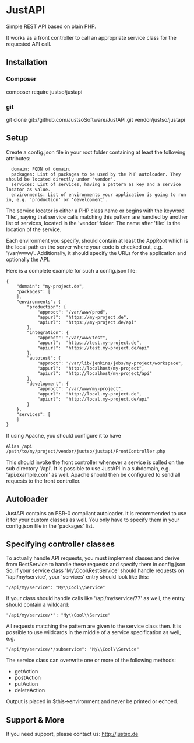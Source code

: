 # JustAPI

Simple REST API based on plain PHP.

It works as a front controller to call an appropriate service class for the requested API call.

## Installation

### Composer
  composer require justso/justapi

### git
  git clone git://github.com/JustsoSoftware/JustAPI.git vendor/justso/justapi
  
## Setup

Create a config.json file in your root folder containing at least the following attributes:

```
  domain: FQDN of domain.
  packages: List of packages to be used by the PHP autoloader. They should be located directly under 'vendor'.
  services: List of services, having a pattern as key and a service locator as value.
  environments: List of environments your application is going to run in, e.g. 'production' or 'development'.
```

The service locator is either a PHP class name or begins with the keyword 'file:', saying that service calls matching this pattern are handled by another list of services, located in the 'vendor' folder.
The name after 'file:' is the location of the service.

Each environment you specify, should contain at least the AppRoot which is the local path on the server where your code is checked out, e.g. '/var/www/'. Additionally, it should specify the URLs for the application and optionally the API.

Here is a complete example for such a config.json file:

```
{
    "domain": "my-project.de",
    "packages": [
    ],
    "environments": {
        "production": {
            "approot": "/var/www/prod",
            "appurl":  "https://my-project.de",
            "apiurl":  "https://my-project.de/api"
        },
        "integration": {
            "approot": "/var/www/test",
            "appurl":  "https://test.my-project.de",
            "apiurl":  "https://test.my-project.de/api"
        },
        "autotest": {
            "approot": "/var/lib/jenkins/jobs/my-project/workspace",
            "appurl":  "http://localhost/my-project",
            "apiurl":  "http://localhost/my-project/api"
        },
        "development": {
            "approot": "/var/www/my-project",
            "appurl":  "http://local.my-project.de",
            "apiurl":  "http://local.my-project.de/api"
        }
    },
    "services": [
    ]
}
```

If using Apache, you should configure it to have

```
Alias /api /path/to/my/project/vendor/justso/justapi/FrontController.php
```

This should invoke the front controller whenever a service is called on the sub directory '/api'.
It is possible to use JustAPI in a subdomain, e.g. 'api.example.com' as well. Apache should then be configured to send all requests to the front controller.

## Autoloader

JustAPI contains an PSR-0 compliant autoloader. It is recommended to use it for your custom classes as well. You only have to specify them in your config.json file in the 'packages' list.

## Specifying controller classes

To actually handle API requests, you must implement classes and derive from RestService to handle these requests and specify them in config.json. So, if your service class 'My\Cool\RestService' should handle requests on '/api/my/service', your 'services' entry should look like this:

```
"/api/my/service": "My\\Cool\\Service"
```

If your class should handle calls like '/api/my/service/77' as well, the entry should contain a wildcard:

```
"/api/my/service/*": "My\\Cool\\Service"
```

All requests matching the pattern are given to the service class then. It is possible to use wildcards in the middle of a service specification as well, e.g.

```
"/api/my/service/*/subservice": "My\\Cool\\Service"
```

The service class can overwrite one or more of the following methods:

- getAction
- postAction
- putAction
- deleteAction

Output is placed in $this->environment and never be printed or echoed.

## Support & More

If you need support, please contact us: http://justso.de
